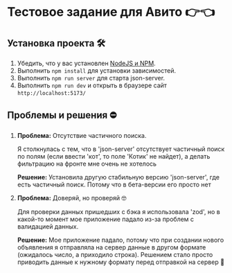 # Тестовое задание для Авито 👉👈

## Установка проекта 🛠️

1. Убедить, что у вас установлен [NodeJS и NPM](https://nodejs.org/en/download/package-manager).
2. Выполнить `npm install` для установки зависимостей.
3. Выполнить `npm run server` для старта json-server.
4. Выполнить `npm run dev` и открыть в браузере сайт `http://localhost:5173/`

## Проблемы и решения ⛔

1. **Проблема:** Отсутствие частичного поиска.

   Я столкнулась с тем, что в 'json-server' отсутствует частичный поиск по полям (если ввести 'кот', то поле 'Котик' не найдет), а делать фильтрацию на фронте мне очень не хотелось

   **Решение:** Установила другую стабильную версию 'json-server', где есть частичный поиск. Потому что в бета-версии его просто нет

2. **Проблема:** Доверяй, но проверяй 🤓

   Для проверки данных пришедших с бэка я использовала 'zod', но в какой-то момент мое приложение падало из-за проблем с валидацией данных.

   **Решение:** Мое приложение падало, потому что при создании нового объявления я отправляла на сервер данные в другом формате (ожидалось число, а приходило строка). Решением стало просто приводить данные к нужному формату перед отправкой на сервер 🤦
